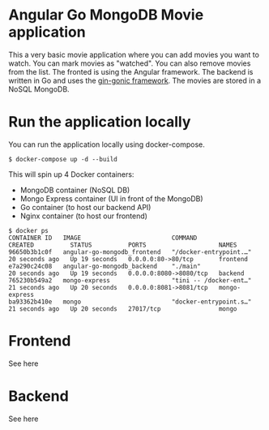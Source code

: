 # Angular Go MongoDB Movie application

This a very basic movie application where you can add movies you want to watch.
You can mark movies as "watched". You can also remove movies from the list.
The fronted is using the Angular framework. The backend is written in Go and uses the [gin-gonic framework](https://github.com/gin-gonic/gin). The movies are stored in a NoSQL MongoDB.

# Run the application locally
You can run the application locally using docker-compose.
```
$ docker-compose up -d --build
```

This will spin up 4 Docker containers:
  * MongoDB container (NoSQL DB)
  * Mongo Express container (UI in front of the MongoDB)
  * Go container (to host our backend API)
  * Nginx container (to host our frontend)

```
$ docker ps
CONTAINER ID   IMAGE                         COMMAND                  CREATED          STATUS          PORTS                    NAMES
96650b3b1c0f   angular-go-mongodb_frontend   "/docker-entrypoint.…"   20 seconds ago   Up 19 seconds   0.0.0.0:80->80/tcp       frontend
e7a290c24c08   angular-go-mongodb_backend    "./main"                 20 seconds ago   Up 19 seconds   0.0.0.0:8080->8080/tcp   backend
765230b549a2   mongo-express                 "tini -- /docker-ent…"   21 seconds ago   Up 20 seconds   0.0.0.0:8081->8081/tcp   mongo-express
ba93362b410e   mongo                         "docker-entrypoint.s…"   21 seconds ago   Up 20 seconds   27017/tcp                mongo
```

# Frontend
See here

  

# Backend
See here